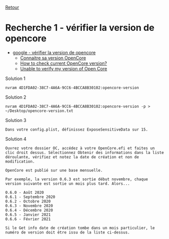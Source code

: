 [Retour](../../)

# Recherche 1 - vérifier la version de opencore

- [google - vérifier la version de opencore](https://www.google.com/search?rlz=1C1CHBF_frFR912FR912&sxsrf=AJOqlzUKSaMgm1RPEB_xC4-Q_NLokIMr4A:1678188394624&q=v%C3%A9rifier+la+version+de+opencore&spell=1&sa=X&ved=2ahUKEwj9v4L52sn9AhXSVKQEHao5ChsQBSgAegQIOxAB&biw=3072&bih=1586&dpr=1.25)
  - [Connaitre sa version OpenCore](https://www.hackintosh-montreal.com/t11338-connaitre-sa-version-opencore)
  - [How to check current OpenCore version?](https://www.reddit.com/r/hackintosh/comments/guqvft/how_to_check_current_opencore_version/)
  - [Unable to verify my version of Open Core](https://www.tonymacx86.com/threads/unable-to-verify-my-version-of-open-core.310371/)

Solution 1

```
nvram 4D1FDA02-38C7-4A6A-9CC6-4BCCA8B30102:opencore-version
```

Solution 2

```
nvram 4D1FDA02-38C7-4A6A-9CC6-4BCCA8B30102:opencore-version -p > ~/Desktop/opencore-version.txt
```

Solution 3

```
Dans votre config.plist, définissez ExposeSensitiveData sur 15.
```

Solution 4

```
Ouvrez votre dossier OC, accédez à votre OpenCore.efi et faites un clic droit dessus. Sélectionnez Obtenir des informations dans la liste déroulante, vérifiez et notez la date de création et non de modification.

OpenCore est publié sur une base mensuelle.

Par exemple, la version 0.6.3 est sortie début novembre, chaque version suivante est sortie un mois plus tard. Alors...

0.6.0 - Août 2020
0.6.1 - Septembre 2020
0.6.2 - Octobre 2020
0.6.3 - Novembre 2020
0.6.4 - Décembre 2020
0.6.5 - Janvier 2021
0.6.6 - Février 2021

Si le Get info date de création tombe dans un mois particulier, le numéro de version doit être issu de la liste ci-dessus.
```
